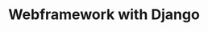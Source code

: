 ---
layout: list
title: Webframework with Django
slug: django

description: >
  Django

sitemap: false
---